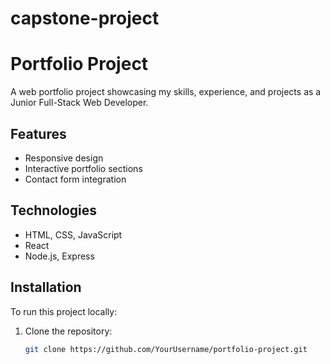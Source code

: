 # capstone-project

# Portfolio Project

A web portfolio project showcasing my skills, experience, and projects as a Junior Full-Stack Web Developer.

## Features
- Responsive design
- Interactive portfolio sections
- Contact form integration

## Technologies
- HTML, CSS, JavaScript
- React
- Node.js, Express

## Installation
To run this project locally:
1. Clone the repository:
   ```bash
   git clone https://github.com/YourUsername/portfolio-project.git
